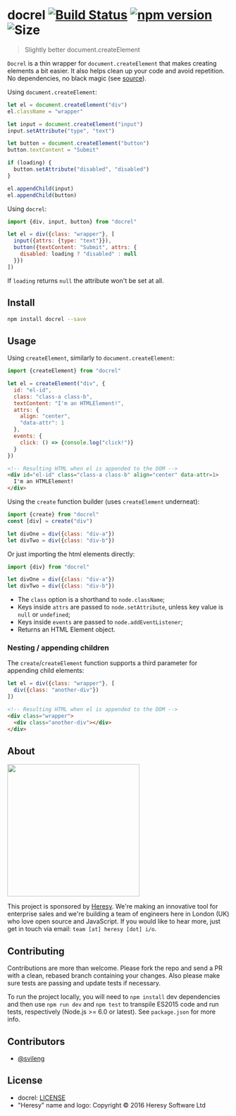 # docrel [![Build Status](https://travis-ci.org/svileng/docrel.svg?branch=master)](https://travis-ci.org/svileng/docrel) [![npm version](https://badge.fury.io/js/docrel.svg)](https://badge.fury.io/js/docrel) ![Size](https://img.shields.io/badge/min%2Bgz-%3C%201KB-blue.svg)
> Slightly better document.createElement

`Docrel` is a thin wrapper for `document.createElement` that makes creating elements a bit easier. It also helps clean up your code and avoid repetition. No dependencies, no black magic (see [source](https://github.com/svileng/docrel/blob/master/src/docrel.js)).

Using `document.createElement`:

```js
let el = document.createElement("div")
el.className = "wrapper"

let input = document.createElement("input")
input.setAttribute("type", "text")

let button = document.createElement("button")
button.textContent = "Submit"

if (loading) {
  button.setAttribute("disabled", "disabled")
}

el.appendChild(input)
el.appendChild(button)
```

Using `docrel`:

```js
import {div, input, button} from "docrel"

let el = div({class: "wrapper"}, [
  input({attrs: {type: "text"}}),
  button({textContent: "Submit", attrs: {
    disabled: loading ? "disabled" : null
  }})
])
```

If `loading` returns `null` the attribute won't be set at all.

## Install
```bash
npm install docrel --save
```

## Usage
Using `createElement`, similarly to `document.createElement`:
```js
import {createElement} from "docrel"

let el = createElement("div", {
  id: "el-id",
  class: "class-a class-b",
  textContent: "I'm an HTMLElement!",
  attrs: {
    align: "center",
    "data-attr": 1
  },
  events: {
    click: () => {console.log("click!")}
  }
})
```

```html
<!-- Resulting HTML when el is appended to the DOM -->
<div id="el-id" class="class-a class-b" align="center" data-attr=1>
  I'm an HTMLElement!
</div>
```
Using the `create` function builder (uses `createElement` underneat):
```js
import {create} from "docrel"
const [div] = create("div")

let divOne = div({class: "div-a"})
let divTwo = div({class: "div-b"})
```
Or just importing the html elements directly:
```js
import {div} from "docrel"

let divOne = div({class: "div-a"})
let divTwo = div({class: "div-b"})
```

- The `class` option is a shorthand to `node.className`;
- Keys inside `attrs` are passed to `node.setAttribute`, unless key value is `null` or `undefined`;
- Keys inside `events` are passed to `node.addEventListener`;
- Returns an HTML Element object.

### Nesting / appending children

The `create`/`createElement` function supports a third parameter for appending child elements:

```js
let el = div({class: "wrapper"}, [
  div({class: "another-div"})
])
```

```html
<!-- Resulting HTML when el is appended to the DOM -->
<div class="wrapper">
  <div class="another-div"></div>
</div>
```

## About
<img src="http://heresy.io/public/logo.svg" width="300">

This project is sponsored by [Heresy](http://heresy.io). We're making an innovative tool for enterprise sales and we're building a team of engineers here in London (UK) who love open source and JavaScript. If you would like to hear more, just get in touch via email: `team [at] heresy [dot] i/o`.

## Contributing
Contributions are more than welcome. Please fork the repo and send a PR with a clean, rebased branch containing your changes. Also please make sure tests are passing and update tests if necessary.

To run the project locally, you will need to `npm install` dev dependencies and then use `npm run dev` and `npm test` to transpile ES2015 code and run tests, respectively (Node.js >= 6.0 or latest). See `package.json` for more info.

## Contributors
- [@svileng](http://twitter.com/svileng)

## License
- docrel: [LICENSE](https://github.com/svileng/docrel/blob/master/LICENSE)
- "Heresy" name and logo: Copyright © 2016 Heresy Software Ltd
